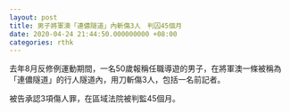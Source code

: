 ```yaml
---
layout: post
title: 男子將軍澳「連儂隧道」內斬傷3人　判囚45個月
date: 2020-04-24 21:44:50.000000000 +08:00
categories: rthk
---
```


去年8月反修例運動期間，一名50歲報稱任職導遊的男子，在將軍澳一條被稱為「連儂隧道」的行人隧道內，用刀斬傷3人，包括一名前記者。

被告承認3項傷人罪，在區域法院被判監45個月。
